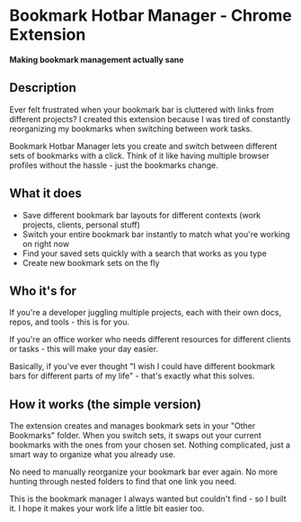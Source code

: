 # Bookmark Hotbar Manager - Chrome Extension

**Making bookmark management actually sane**

## Description

Ever felt frustrated when your bookmark bar is cluttered with links from different projects? I created this extension because I was tired of constantly reorganizing my bookmarks when switching between work tasks.

Bookmark Hotbar Manager lets you create and switch between different sets of bookmarks with a click. Think of it like having multiple browser profiles without the hassle - just the bookmarks change.

## What it does

- Save different bookmark bar layouts for different contexts (work projects, clients, personal stuff)
- Switch your entire bookmark bar instantly to match what you're working on right now
- Find your saved sets quickly with a search that works as you type
- Create new bookmark sets on the fly

## Who it's for

If you're a developer juggling multiple projects, each with their own docs, repos, and tools - this is for you.

If you're an office worker who needs different resources for different clients or tasks - this will make your day easier.

Basically, if you've ever thought "I wish I could have different bookmark bars for different parts of my life" - that's exactly what this solves.

## How it works (the simple version)

The extension creates and manages bookmark sets in your "Other Bookmarks" folder. When you switch sets, it swaps out your current bookmarks with the ones from your chosen set. Nothing complicated, just a smart way to organize what you already use.

No need to manually reorganize your bookmark bar ever again. No more hunting through nested folders to find that one link you need.

This is the bookmark manager I always wanted but couldn't find - so I built it. I hope it makes your work life a little bit easier too.